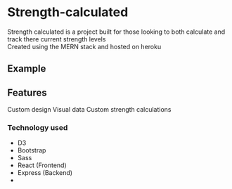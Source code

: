 # Strength-calculated
Strength calculated is a project built for those looking to both calculate and track there current strength levels  
Created using the MERN stack and hosted on heroku  

## Example  

## Features  
Custom design
Visual data
Custom strength calculations

### Technology used  
 - D3
 - Bootstrap
 - Sass
 - React (Frontend)
 - Express (Backend)
 -
